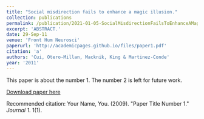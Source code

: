 ```yaml
---
title: "Social misdirection fails to enhance a magic illusion."
collection: publications
permalink: /publication/2021-01-05-SocialMisdirectionFailsToEnhanceAMagicIllusion_
excerpt: 'ABSTRACT.'
date: 29-Sep-11
venue: 'Front Hum Neurosci'
paperurl: 'http://academicpages.github.io/files/paper1.pdf'
citation: 'a'
authors: 'Cui, Otero-Millan, Macknik, King & Martinez-Conde'
year: '2011'
---
```

This paper is about the number 1. The number 2 is left for future work.

[Download paper here](http://academicpages.github.io/files/paper1.pdf)

Recommended citation: Your Name, You. (2009). "Paper Title Number 1." <i>Journal 1</i>. 1(1).
